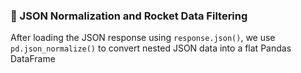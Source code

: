 ### 🚀 JSON Normalization and Rocket Data Filtering

After loading the JSON response using `response.json()`, we use `pd.json_normalize()` to convert nested JSON data into a flat Pandas DataFrame

